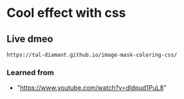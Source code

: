 # Cool effect with css

## Live dmeo
    https://tal-diamant.github.io/image-mask-coloring-css/

### Learned from
- "https://www.youtube.com/watch?v=dldpud1PuL8"